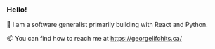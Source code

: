 ### Hello!

👋 I am a software generalist primarily building with React and Python.

📫 You can find how to reach me at https://georgelifchits.ca/
